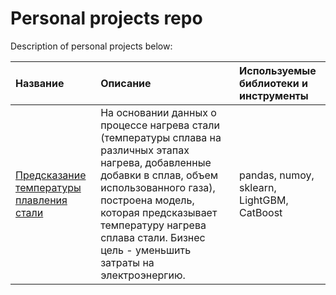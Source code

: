 # Personal projects repo

Description of personal projects below:


| Название              | Описание           | Используемые библиотеки и инструменты                     |
| :-------------------- | :--------------------- |:---------------------------|
| [Предсказание температуры плавления стали](https://github.com/IanisPaist/Projects/tree/main/production-costs-prediction-ML) | На основании данных о процессе нагрева стали (температуры сплава на различных этапах нагрева, добавленные добавки в сплав, объем использованного газа), построена модель, которая предсказывает температуру нагрева сплава стали. Бизнес цель - уменьшить затраты на электроэнергию. | pandas, numoy, sklearn, LightGBM, CatBoost |
